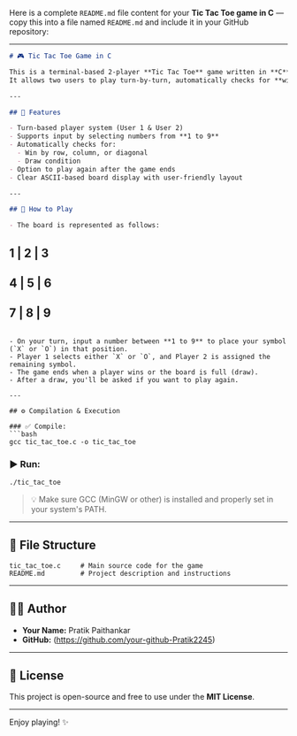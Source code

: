 Here is a complete `README.md` file content for your **Tic Tac Toe game in C** — copy this into a file named `README.md` and include it in your GitHub repository:

---

```markdown
# 🎮 Tic Tac Toe Game in C

This is a terminal-based 2-player **Tic Tac Toe** game written in **C**.  
It allows two users to play turn-by-turn, automatically checks for **winning conditions**, and offers an option to **restart** the game after a draw.

---

## 📌 Features

- Turn-based player system (User 1 & User 2)
- Supports input by selecting numbers from **1 to 9**
- Automatically checks for:
  - Win by row, column, or diagonal
  - Draw condition
- Option to play again after the game ends
- Clear ASCII-based board display with user-friendly layout

---

## 🎯 How to Play

- The board is represented as follows:

```

## 1 | 2 | 3

## 4 | 5 | 6

## 7 | 8 | 9

````

- On your turn, input a number between **1 to 9** to place your symbol (`X` or `O`) in that position.
- Player 1 selects either `X` or `O`, and Player 2 is assigned the remaining symbol.
- The game ends when a player wins or the board is full (draw).
- After a draw, you'll be asked if you want to play again.

---

## ⚙️ Compilation & Execution

### ✅ Compile:
```bash
gcc tic_tac_toe.c -o tic_tac_toe
````

### ▶️ Run:

```bash
./tic_tac_toe
```

> 💡 Make sure GCC (MinGW or other) is installed and properly set in your system's PATH.

---

## 📁 File Structure

```
tic_tac_toe.c     # Main source code for the game
README.md         # Project description and instructions
```

---

## 👨‍💻 Author

* **Your Name:** Pratik Paithankar
* **GitHub:** (https://github.com/your-github-Pratik2245)

---

## 📄 License

This project is open-source and free to use under the **MIT License**.

---

Enjoy playing! ✨

````



